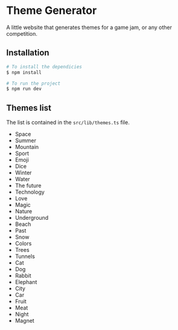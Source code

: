 # Theme Generator

A little website that generates themes for a game jam, or any other competition.

## Installation

```sh
# To install the dependicies
$ npm install

# To run the project
$ npm run dev
```

## Themes list

The list is contained in the `src/lib/themes.ts` file.

- Space
- Summer
- Mountain
- Sport
- Emoji
- Dice
- Winter
- Water
- The future
- Technology
- Love
- Magic
- Nature
- Underground
- Beach
- Past
- Snow
- Colors
- Trees
- Tunnels
- Cat
- Dog
- Rabbit
- Elephant
- City
- Car
- Fruit
- Meat
- Night
- Magnet
